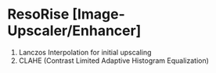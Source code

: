 ﻿# ResoRise [Image-Upscaler/Enhancer]

1. Lanczos Interpolation for initial upscaling
2. CLAHE (Contrast Limited Adaptive Histogram Equalization)
